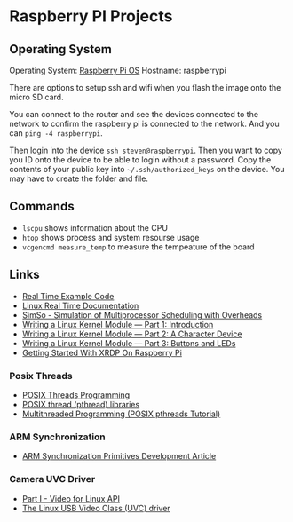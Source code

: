 # Raspberry PI Projects

## Operating System

Operating System: [Raspberry Pi OS](https://www.raspberrypi.com/software/)
Hostname: raspberrypi

There are options to setup ssh and wifi when you flash the image onto the micro SD card.

You can connect to the router and see the devices connected to the network to confirm the raspberry pi is connected
to the network. And you can `ping -4 raspberrypi`.

Then login into the device `ssh steven@raspberrypi`. Then you want to copy you ID onto the device to be able to 
login without a password. Copy the contents of your public key into `~/.ssh/authorized_keys` on the device. You 
may have to create the folder and file.

## Commands

* `lscpu` shows information about the CPU
* `htop` shows process and system resourse usage
* `vcgencmd measure_temp` to measure the tempeature of the board

## Links

* [Real Time Example Code](https://github.com/siewertsmooc/RTES-ECEE-5623)
* [Linux Real Time Documentation](https://wiki.linuxfoundation.org/realtime/start)
* [SimSo - Simulation of Multiprocessor Scheduling with Overheads](https://github.com/MaximeCheramy/simso)
* [Writing a Linux Kernel Module — Part 1: Introduction](http://derekmolloy.ie/writing-a-linux-kernel-module-part-1-introduction/)
* [Writing a Linux Kernel Module — Part 2: A Character Device](http://derekmolloy.ie/writing-a-linux-kernel-module-part-2-a-character-device/)
* [Writing a Linux Kernel Module — Part 3: Buttons and LEDs](http://derekmolloy.ie/kernel-gpio-programming-buttons-and-leds/)
* [Getting Started With XRDP On Raspberry Pi](https://raspberrytips.com/xrdp-on-raspberry-pi/)

### Posix Threads

* [POSIX Threads Programming](https://hpc-tutorials.llnl.gov/posix/)
* [POSIX thread (pthread) libraries](https://www.cs.cmu.edu/afs/cs/academic/class/15492-f07/www/pthreads.html)
* [Multithreaded Programming (POSIX pthreads Tutorial)](https://randu.org/tutorials/threads/)

### ARM Synchronization

* [ARM Synchronization Primitives Development Article](https://developer.arm.com/documentation/dht0008/a/arm-synchronization-primitives/practical-uses/implementing-a-semaphore)

### Camera UVC Driver

* [Part I - Video for Linux API](https://linuxtv.org/downloads/v4l-dvb-apis-new/userspace-api/v4l/v4l2.html)
* [The Linux USB Video Class (UVC) driver](https://www.kernel.org/doc/html/v4.13/media/v4l-drivers/uvcvideo.html)
